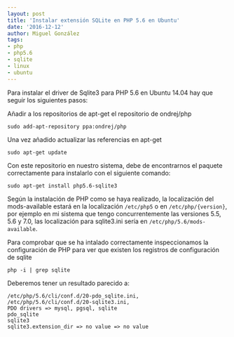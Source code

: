 ```yaml
---
layout: post
title: 'Instalar extensión SQLite en PHP 5.6 en Ubuntu'
date: '2016-12-12'
author: Miguel González
tags:
- php
- php5.6
- sqlite
- linux
- ubuntu
---
```


Para instalar el driver de Sqlite3 para PHP 5.6 en Ubuntu 14.04 hay que seguir los siguientes pasos:

Añadir a los repositorios de apt-get el repositorio de ondrej/php

```
sudo add-apt-repository ppa:ondrej/php
```

Una vez añadido actualizar las referencias en apt-get

```
sudo apt-get update
```

Con este repositorio en nuestro sistema, debe de encontrarnos el paquete correctamente para instalarlo con el siguiente comando:

```
sudo apt-get install php5.6-sqlite3 
```


Según la instalación de PHP como se haya realizado, la localización del mods-available estará en la localización `/etc/php5` o en `/etc/php/{version}`,
por ejemplo en mi sistema que tengo concurrentemente las versiones 5.5, 5.6 y 7.0, las localización para sqlite3.ini sería en `/etc/php/5.6/mods-available`.

Para comprobar que se ha intalado correctamente inspeccionamos la configuración de PHP para ver que existen los registros de configuración de sqlite

```
php -i | grep sqlite
```

Deberemos tener un resultado parecido a:

```
/etc/php/5.6/cli/conf.d/20-pdo_sqlite.ini,
/etc/php/5.6/cli/conf.d/20-sqlite3.ini,
PDO drivers => mysql, pgsql, sqlite
pdo_sqlite
sqlite3
sqlite3.extension_dir => no value => no value
```